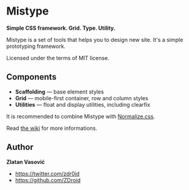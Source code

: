 # Mistype

**Simple CSS framework. Grid. Type. Utility.**

Mistype is a set of tools that helps you to design new site. It's a simple
prototyping framework.

Licensed under the terms of MIT license.

## Components

* **Scaffolding** — base element styles
* **Grid** — mobile-first container, row and column styles
* **Utilities** — float and display utilities, including clearfix

It is recommended to combine Mistype with
[Normalize.css](https://github.com/necolas/normalize.css).

Read [the wiki](https://github.com/ZDroid/mistype/wiki) for more
informations.

## Author

**Zlatan Vasović**

* <https://twitter.com/zdr0id>
* <https://github.com/ZDroid>
